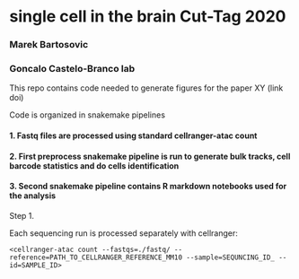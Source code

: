 # single cell in the brain Cut-Tag 2020
### Marek Bartosovic
### Goncalo Castelo-Branco lab


This repo contains code needed to generate figures for the paper XY (link doi)

Code is organized in snakemake pipelines

#### 1. Fastq files are processed using standard cellranger-atac count
#### 2. First preprocess snakemake pipeline is run to generate bulk tracks, cell barcode statistics and do cells identification
#### 3. Second snakemake pipeline contains R markdown notebooks used for the analysis

Step 1. 

Each sequencing run is processed separately with cellranger:

`<cellranger-atac count --fastqs=./fastq/ --reference=PATH_TO_CELLRANGER_REFERENCE_MM10 --sample=SEQUNCING_ID_ --id=SAMPLE_ID>`